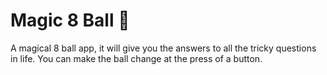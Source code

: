 # Magic 8 Ball 🎱

A magical 8 ball app, it will give you the answers to all the tricky questions in life. You can make the ball change at the press of a button. 

